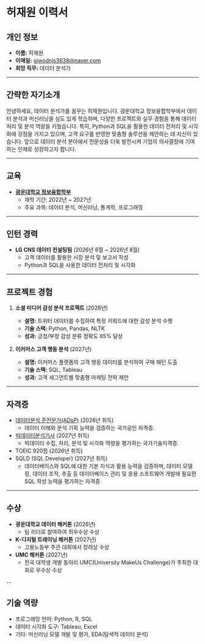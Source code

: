 # 허재원 이력서

## **개인 정보**
- **이름:** 허재원  
- **이메일:** gjwodnjs3638@naver.com  
- **희망 직무:** 데이터 분석가  

---

## **간략한 자기소개**
안녕하세요, 데이터 분석가를 꿈꾸는 허재원입니다. 광운대학교 정보융합학부에서 데이터 분석과 머신러닝을 심도 있게 학습하며, 다양한 프로젝트와 실무 경험을 통해 데이터 처리 및 분석 역량을 키웠습니다. 특히, Python과 SQL을 활용한 데이터 전처리 및 시각화에 강점을 가지고 있으며, 고객 요구를 반영한 맞춤형 솔루션을 제안하는 데 자신이 있습니다. 앞으로 데이터 분석 분야에서 전문성을 더욱 발전시켜 기업의 의사결정에 기여하는 인재로 성장하고자 합니다.

---

## **교육**
- **[광운대학교 정보융합학부](https://ic.kw.ac.kr/main/main.php)**  
  - 재학 기간: 2022년 ~ 2027년  
  - 주요 과목: 데이터 분석, 머신러닝, 통계학, 프로그래밍  

---

## **인턴 경력**
- **LG CNS 데이터 컨설팅팀** (2026년 6월 ~ 2026년 8월)  
  - 고객 데이터를 활용한 시장 분석 및 보고서 작성  
  - Python과 SQL을 사용한 데이터 전처리 및 시각화  

---

## **프로젝트 경험**
1. **소셜 미디어 감성 분석 프로젝트** (2026년)
   - **설명:** 트위터 데이터를 수집하여 특정 키워드에 대한 감성 분석 수행  
   - **기술 스택:** Python, Pandas, NLTK  
   - **성과:** 긍정/부정 감성 분류 정확도 85% 달성  

2. **이커머스 고객 행동 분석** (2027년)
   - **설명:** 이커머스 플랫폼의 고객 행동 데이터를 분석하여 구매 패턴 도출  
   - **기술 스택:** SQL, Tableau  
   - **성과:** 고객 세그먼트별 맞춤형 마케팅 전략 제안  

---

## **자격증**
- [데이터분석 준전문가(ADsP)](https://www.dataq.or.kr/www/sub/a_07.do) (2026년 취득)  
  - 데이터 이해와 분석 기획 능력을 검증하는 국가공인 자격증.  
- [빅데이터분석기사](https://www.dataq.or.kr/www/sub/a_06.do) (2027년 취득)  
  - 빅데이터 수집, 처리, 분석 및 시각화 역량을 평가하는 국가기술자격증.
- TOEIC 920점 (2026년 취득)
- SQLD (SQL Developer) (2027년 취득)
  - 데이터베이스와 SQL에 대한 기본 지식과 활용 능력을 검증하며, 데이터 모델링, 데이터 조작, 추출 등 데이터베이스 관리 및 응용 소프트웨어 개발에 필요한 SQL 작성 능력을 평가하는 자격증

---

## **수상**
- **광운대학교 데이터 해커톤** (2026년)  
  - 팀 리더로 참여하여 최우수상 수상
- **K-디지털 트레이닝 해커톤** (2027년)  
  - 고용노동부 주관 대회에서 장려상 수상
- **UMC 해커톤** (2027년)
  - 전국 대학생 개발 동아리 UMC(University MakeUs Challenge)가 주최한 대회로 우수상 수상

--

## **기술 역량**
- 프로그래밍 언어: Python, R, SQL  
- 데이터 시각화 도구: Tableau, Excel  
- 기타: 머신러닝 모델 개발 및 평가, EDA(탐색적 데이터 분석)
